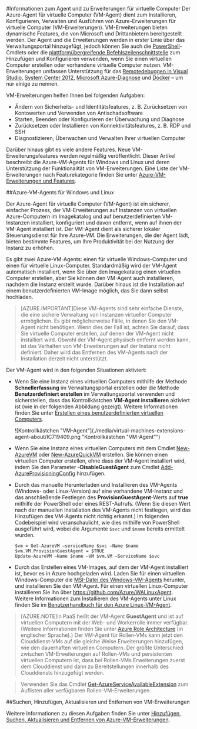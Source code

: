 <properties
 pageTitle="Informationen zum Agent und zu Erweiterungen für virtuelle Computer | Microsoft Azure"
	description="Bietet eine Übersicht über den Agent und die Erweiterungen sowie die Installation des Agents."
	services="virtual-machines"
	documentationCenter=""
	authors="squillace"
	manager="timlt"
	editor=""/>
<tags
ms.service="virtual-machines"
	ms.devlang="na"
	ms.topic="article"
	ms.tgt_pltfrm="vm-multiple"
	ms.workload="infrastructure-services"
	ms.date="03/10/2015"
	ms.author="rasquill"/>
 
#Informationen zum Agent und zu Erweiterungen für virtuelle Computer
Der Azure-Agent für virtuelle Computer (VM-Agent) dient zum Installieren, Konfigurieren, Verwalten und Ausführen von Azure-Erweiterungen für virtuelle Computer (VM-Erweiterungen). VM-Erweiterungen bieten dynamische Features, die von Microsoft und Drittanbietern bereitgestellt werden. Der Agent und die Erweiterungen werden in erster Linie über das Verwaltungsportal hinzugefügt, jedoch können Sie auch die [PowerShell](../install-configure-powershell.md)-Cmdlets oder die [plattformübergreifende Befehlszeilenschnittstelle](virtual-machines-command-line-tools.md) zum Hinzufügen und Konfigurieren verwenden, wenn Sie einen virtuellen Computer erstellen oder vorhandene virtuelle Computer nutzen. VM-Erweiterungen umfassen Unterstützung für das [Remotedebuggen in Visual Studio](https://msdn.microsoft.com/library/y7f5zaaa.aspx), [System Center 2012](http://social.technet.microsoft.com/wiki/contents/articles/18274.system-center-2012-r2-virtual-machine-role-authoring-guide-resource-extension-package.aspx), [Microsoft Azure-Diagnose](http://azure.microsoft.com/blog/2014/09/02/windows-azure-virtual-machine-monitoring-with-wad-extension/) und [Docker](virtual-machines-docker-vm-extension.md) – um nur einige zu nennen.

VM-Erweiterungen helfen Ihnen bei folgenden Aufgaben:

-   Ändern von Sicherheits- und Identitätsfeatures, z. B. Zurücksetzen von Kontowerten und Verwenden von Antischadsoftware
-   Starten, Beenden oder Konfigurieren der Überwachung und Diagnose
-   Zurücksetzen oder Installieren von Konnektivitätsfeatures, z. B. RDP und SSH
-   Diagnostizieren, Überwachen und Verwalten Ihrer virtuellen Computer

Darüber hinaus gibt es viele andere Features. Neue VM-Erweiterungsfeatures werden regelmäßig veröffentlicht. Dieser Artikel beschreibt die Azure-VM-Agents für Windows und Linux und deren Unterstützung der Funktionalität von VM-Erweiterungen. Eine Liste der VM-Erweiterungen nach Featurekategorie finden Sie unter [Azure-VM-Erweiterungen und Features](https://msdn.microsoft.com/library/dn606311.aspx).

##Azure-VM-Agents für Windows und Linux

Der Azure-Agent für virtuelle Computer (VM-Agent) ist ein sicherer, einfacher Prozess, der VM-Erweiterungen auf Instanzen von virtuellen Azure-Computern im Imagekatalog und auf benutzerdefinierten VM-Instanzen installiert, konfiguriert und davon entfernt, wenn auf ihnen der VM-Agent installiert ist. Der VM-Agent dient als sicherer lokaler Steuerungsdienst für Ihre Azure-VM. Die Erweiterungen, die der Agent lädt, bieten bestimmte Features, um Ihre Produktivität bei der Nutzung der Instanz zu erhöhen.

Es gibt zwei Azure-VM-Agents: einen für virtuelle Windows-Computer und einen für virtuelle Linux-Computer. Standardmäßig wird der VM-Agent automatisch installiert, wenn Sie über den Imagekatalog einen virtuellen Computer erstellen, aber Sie können den VM-Agent auch installieren, nachdem die Instanz erstellt wurde. Darüber hinaus ist die Installation auf einem benutzerdefinierten VM-Image möglich, das Sie dann selbst hochladen.

>[AZURE.IMPORTANT]Diese VM-Agents sind sehr einfache Dienste, die eine sichere Verwaltung von Instanzen virtueller Computer ermöglichen. Es gibt möglicherweise Fälle, in denen Sie den VM-Agent nicht benötigen. Wenn dies der Fall ist, achten Sie darauf, dass Sie virtuelle Computer erstellen, auf denen der VM-Agent nicht installiert wird. Obwohl der VM-Agent physisch entfernt werden kann, ist das Verhalten von VM-Erweiterungen auf der Instanz nicht definiert. Daher wird das Entfernen des VM-Agents nach der Installation derzeit nicht unterstützt.

Der VM-Agent wird in den folgenden Situationen aktiviert:

-   Wenn Sie eine Instanz eines virtuellen Computers mithilfe der Methode **Schnellerfassung** im Verwaltungsportal erstellen oder die Methode **Benutzerdefiniert erstellen** im Verwaltungsportal verwenden und sicherstellen, dass das Kontrollkästchen **VM-Agent installieren** aktiviert ist (wie in der folgenden Abbildung gezeigt). Weitere Informationen finden Sie unter [Erstellen eines benutzerdefinierten virtuellen Computers](virtual-machines-create-custom.md).

    ![Kontrollkästchen "VM-Agent"](./media/virtual-machines-extensions-agent-about/IC719409.png "Kontrollkästchen "VM-Agent"")

-   Wenn Sie eine Instanz eines virtuellen Computers mit dem Cmdlet [New-AzureVM](https://msdn.microsoft.com/library/azure/dn495254.aspx) oder [New-AzureQuickVM](https://msdn.microsoft.com/library/azure/dn495183.aspx) erstellen. Sie können einen virtuellen Computer erstellen, ohne dass der VM-Agent installiert wird, indem Sie den Parameter **–DisableGuestAgent** zum Cmdlet [Add-AzureProvisioningConfig](https://msdn.microsoft.com/library/azure/dn495299.aspx) hinzufügen.

-   Durch das manuelle Herunterladen und Installieren des VM-Agents (Windows- oder Linux-Version) auf eine vorhandene VM-Instanz und das anschließende Festlegen des **ProvisionGuestAgent**-Werts auf **true** mithilfe der PowerShell oder eines REST-Aufrufs. (Wenn Sie diesen Wert nach der manuellen Installation des VM-Agents nicht festlegen, wird das Hinzufügen des VM-Agents nicht richtig erkannt.) Im folgenden Codebeispiel wird veranschaulicht, wie dies mithilfe von PowerShell ausgeführt wird, wobei die Argumente `$svc` und `$name` bereits ermittelt wurden.

        $vm = Get-AzureVM –serviceName $svc –Name $name
        $vm.VM.ProvisionGuestAgent = $TRUE
        Update-AzureVM –Name $name –VM $vm.VM –ServiceName $svc

-   Durch das Erstellen eines VM-Images, auf dem der VM-Agent installiert ist, bevor es in Azure hochgeladen wird. Laden Sie für einen virtuellen Windows-Computer die [MSI-Datei des Windows-VM-Agents](http://go.microsoft.com/fwlink/?LinkID=394789&clcid=0x409) herunter, und installieren Sie den VM-Agent. Für einen virtuellen Linux-Computer installieren Sie ihn über <https://github.com/Azure/WALinuxAgent>. Weitere Informationen zum Installieren des VM-Agents unter Linux finden Sie im [Benutzerhandbuch für den Azure Linux-VM-Agent](virtual-machines-linux-agent-user-guide.md).

>[AZURE.NOTE]In PaaS heißt der VM-Agent **GuestAgent** und ist auf virtuellen Computern mit der Web- und Workerrolle immer verfügbar. (Weitere Informationen finden Sie unter [Azure Role Architecture](http://blogs.msdn.com/b/kwill/archive/2011/05/05/windows-azure-role-architecture.aspx) (in englischer Sprache).) Der VM-Agent für Rollen-VMs kann jetzt den Clouddienst-VMs auf die gleiche Weise Erweiterungen hinzufügen, wie den dauerhaften virtuellen Computern. Der größte Unterschied zwischen VM-Erweiterungen auf Rollen-VMs und persistenten virtuellen Computern ist, dass bei Rollen-VMs Erweiterungen zuerst dem Clouddienst und dann zu Bereitstellungen innerhalb des Clouddiensts hinzugefügt werden.

>Verwenden Sie das Cmdlet [Get-AzureServiceAvailableExtension](https://msdn.microsoft.com/library/azure/dn722498.aspx) zum Auflisten aller verfügbaren Rollen-VM-Erweiterungen.

##Suchen, Hinzufügen, Aktualisieren und Entfernen von VM-Erweiterungen  

Weitere Informationen zu diesen Aufgaben finden Sie unter [Hinzufügen, Suchen, Aktualisieren und Entfernen von Azure-VM-Erweiterungen](https://msdn.microsoft.com/library/dn850373.aspx).

<!---HONumber=August15_HO9-->